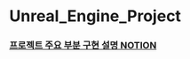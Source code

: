 # Unreal_Engine_Project

### [프로젝트 주요 부분 구현 설명 NOTION](https://rapid-coyote-586.notion.site/Unreal-Engine-36227ae702f240ec9f8b5934a20df5b6)
